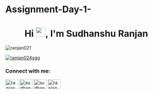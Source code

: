 # Assignment-Day-1-
<h1 align="center">Hi <img loading="lazy" src="https://aadarshkashyap.pw/images/hello.gif" width="30" height="30">, I'm Sudhanshu Ranjan</h1>

<p align="left"> <img src="https://komarev.com/ghpvc/?username=ranjan021&label=Profile%20views&color=0e75b6&style=flat" alt="ranjan021" /> </p>

<p align="left"> <a href="https://twitter.com/ranjan024sgg" target="blank"><img src="https://img.shields.io/twitter/follow/ranjan024sgg?logo=twitter&style=for-the-badge" alt="ranjan024sgg" /></a> </p>

<h3 align="left">Connect with me:</h3>
<p align="left">
<a href="https://twitter.com/ranjan024sgg" target="blank"><img align="center" src="https://raw.githubusercontent.com/rahuldkjain/github-profile-readme-generator/master/src/images/icons/Social/twitter.svg" alt="ranjan024sgg" height="30" width="40" /></a>
<a href="https://linkedin.com/in/sudhanshu-ranjan-012ab1209/" target="blank"><img align="center" src="https://raw.githubusercontent.com/rahuldkjain/github-profile-readme-generator/master/src/images/icons/Social/linked-in-alt.svg" alt="sudhanshu-ranjan-012ab1209/" height="30" width="40" /></a>
<a href="https://fb.com/sudhanshu.ranjan.39545" target="blank"><img align="center" src="https://raw.githubusercontent.com/rahuldkjain/github-profile-readme-generator/master/src/images/icons/Social/facebook.svg" alt="sudhanshu.ranjan.39545" height="30" width="40" /></a>
<a href="https://instagram.com/ranjan_024_sgg" target="blank"><img align="center" src="https://raw.githubusercontent.com/rahuldkjain/github-profile-readme-generator/master/src/images/icons/Social/instagram.svg" alt="ranjan_024_sgg" height="30" width="40" /></a>
</p>
